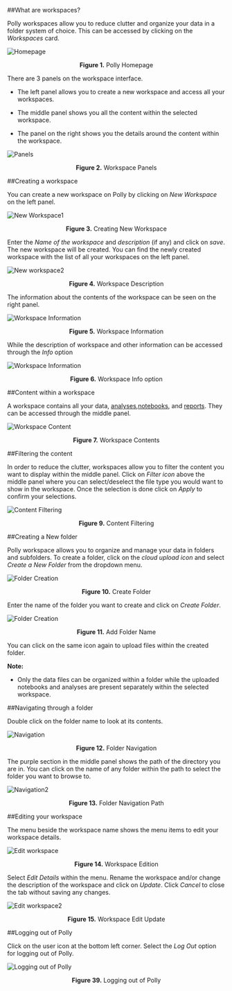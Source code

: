 ##What are workspaces?

Polly workspaces allow you to reduce clutter and organize your data in a folder system of choice. This can be accessed by clicking on the *Workspaces* card.

![Homepage](../img/Workspace/1.png) <center>**Figure 1.** Polly Homepage</center>

There are 3 panels on the workspace interface.

*    The left panel allows you to create a new workspace and access all your workspaces.

*    The middle panel shows you all the content within the selected workspace.

*    The panel on the right shows you the details around the content within the workspace.

![Panels](../img/Workspace/2.png) <center>**Figure 2.** Workspace Panels</center>

##Creating a workspace

You can create a new workspace on Polly by clicking on *New Workspace* on the left panel.

![New Workspace1](../img/Workspace/3.png) <center>**Figure 3.** Creating New Workspace</center>

Enter the *Name of the workspace* and *description* (if any) and click on *save*. The new workspace will be created. You can find the newly created workspace with the list of all your workspaces on the left panel.

![New workspace2](../img/Workspace/4.png) <center>**Figure 4.** Workspace Description</center>

The information about the contents of the workspace can be seen on the right panel.

![Workspace Information](../img/Workspace/5.png) <center>**Figure 5.** Workspace Information</center>

While the description of workspace and other information can be accessed through the *Info* option

![Workspace Information](../img/Workspace/5.5.png) <center>**Figure 6.** Workspace Info option</center>

##Content within a workspace

A workspace contains all your data, [analyses](https://docs.elucidata.io/Apps/Introduction.html),[notebooks](https://docs.elucidata.io/Scaling%20compute/Polly%20Notebooks.html), and [reports](https://docs.elucidata.io/Apps/Introduction.html#reports). They can be accessed through the middle panel.

![Workspace Content](../img/Workspace/6.png) <center>**Figure 7.** Workspace Contents</center>


##Filtering the content

In order to reduce the clutter, workspaces allow you to filter the content you want to display within the middle panel. Click on *Filter icon* above the middle panel where you can select/deselect the file type you would want to show in the workspace. Once the selection is done click on *Apply* to confirm your selections.

![Content Filtering](../img/Workspace/8.png) <center>**Figure 9.** Content Filtering</center>


##Creating a New folder

Polly workspace allows you to organize and manage your data in folders and subfolders. To create a folder, click on the *cloud upload icon* and select *Create a New Folder* from the dropdown menu.

![Folder Creation](../img/Workspace/9.png) <center>**Figure 10.**  Create Folder</center>

Enter the name of the folder you want to create and click on *Create Folder*.

![Folder Creation](../img/Workspace/10.png) <center>**Figure 11.** Add Folder Name</center>

You can click on the same icon again to upload files within the created folder.

**Note:** 

*    Only the data files can be organized within a folder while the uploaded notebooks and analyses are present separately within the selected workspace.


##Navigating through a folder

Double click on the folder name to look at its contents.

![Navigation](../img/Workspace/11.png) <center>**Figure 12.** Folder Navigation</center>

The purple section in the middle panel shows the path of the directory you are in. You can click on the name of any folder within the path to select the folder you want to browse to.

![Navigation2](../img/Workspace/12.png) <center>**Figure 13.** Folder Navigation Path</center>


##Editing your workspace

The menu beside the workspace name shows the menu items to edit your workspace details.

![Edit workspace](../img/Workspace/13.png) <center>**Figure 14.** Workspace Edition</center>

Select *Edit Details* within the menu. Rename the workspace and/or change the description of the workspace and click on *Update*. Click *Cancel* to close the tab without saving any changes.

![Edit workspace2](../img/Workspace/14.png) <center>**Figure 15.** Workspace Edit Update</center>


##Logging out of Polly

Click on the user icon at the bottom left corner. Select the *Log Out* option for logging out of Polly.

![Logging out of Polly](../img/Workspace/39.png) <center>**Figure 39.** Logging out of Polly</center>
